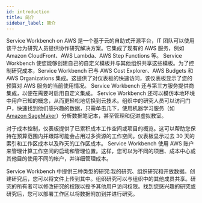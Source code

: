```yaml
---
id: introduction
title: 简介
sidebar_label: 简介
---
```


Service Workbench on AWS 是一个基于云的自助式开源平台，IT 团队可以使用该平台为研究人员提供协作研究解决方案。它集成了现有的 AWS 服务，例如 Amazon CloudFront、AWS Lambda、AWS Step Functions 等。 Service Workbench 使您能够创建自己的自定义模板并与其他组织共享这些模板。为了控制研究成本，Service Workbench 已与 AWS Cost Explorer、AWS Budgets 和 AWS Organizations 集成。这提供了对仪表板的快速访问，该仪表板显示了您的预算对 AWS 服务的当前使用情况。 Service Workbench 还与第三方服务提供商集成，以便在需要时启用自定义集成。 Service Workbench 还可以模仿本地环境中用户已知的概念，从而更轻松地切换到云技术。组织中的研究人员可以访问门户，快速找到他们感兴趣的数据，只需单击几下，使用机器学习服务（如 [Amazon SageMaker](https://aws.amazon.com/sagemaker/)）分析数据笔记本，甚至管理和促进虚拟教室。

对于成本控制，仪表板提供了已累积成本工作空间或项目的概览。这可以帮助您保持在预算范围内并跟踪可能会占用过多资源的工作空间。仪表板显示过去 30 天的索引和工作区成本以及昨天的工作区成本。 Service Workbench 使用 AWS 账户来管理计算工作空间的启动和管理位置。这样，您可以为不同的项目、成本中心或其他目的使用不同的帐户，并详细管理成本。

Service Workbench 中提供三种类型的研究:我的研究、组织研究和开放数据。创建研究后，您可以将文件上传到其中。组织研究可以与组织中的其他成员共享。研究的所有者可以修改研究的权限以授予其他用户访问权限。找到您感兴趣的研究或研究后，您可以部署工作区以将数据附加到并进行研究。